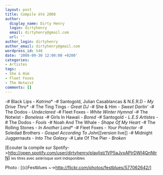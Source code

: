 ```yaml
---
layout: post
title: Compile été 2008
author:
  display_name: Dirty Henry
  login: dirtyhenry
  email: dirtyhenry@gmail.com
  url: ''
author_login: dirtyhenry
author_email: dirtyhenry@gmail.com
wordpress_id: 548
date: '2008-09-30 12:00:00 +0200'
categories:
- Artistes
tags:
- She & Him
- Fleet Foxes
- The Notwist
comments: []
---
```

-# Black Lips - *Katrina**
-# Santogold, Julian Casablancas & N.E.R.D - *My Drive Thru**
-# The Ting Tings - *Great DJ*
-# She & Him - *Sweet Darlin'*
-# The Dodos - *Undeclared*
-# Fleet Foxes - *White Winter Hymnal*
-# The Notwist - *Boneless*
-# Girls In Hawaii - *Bored*
-# Santogold - *L.E.S Artistes*
-# The Dodos - *Fools*
-# Noah And The Whale - *Shape Of My Heart*
-# The Rolling Stones - *In Another Land**
-# Fleet Foxes - *Your Protector*
-# Soledad Brothers - *Gospel According To John*[[version live]]
-# Midnight Juggernauts - *Into The Galaxy*
-# Late Of The Pier - *Broken*

[Ecouter la compile sur Spotify->http://open.spotify.com/user/dirtyhenry/playlist/1VP5aJyxAPlrDWI4QnNtrN] 
<small>les titres avec astérisque sont indisponibles</small>

Photo : [(c)Festblues ~->http://flickr.com/photos/festblues/577062642/]
